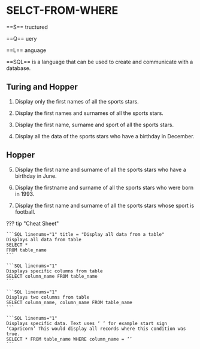 # SELCT-FROM-WHERE

==S== tructured 

==Q== uery 

==L== anguage

==SQL== is a language that can be used to create and communicate with a database.


## Turing and Hopper

1. Display only the first names of all the sports stars.

2. Display the first names and surnames of all the sports stars.

3. Display the first name, surname and sport of all the sports stars.

4. Display all the data of the sports stars who have a birthday in December. 

## Hopper

5. Display the first name and surname of all the sports stars who have a birthday in June.

6. Display the firstname and surname of all the sports stars who were born in 1993. 

7. Display the first name and surname of all the sports stars whose sport is football.

??? tip "Cheat Sheet"

    ```SQL linenums="1" title = "Display all data from a table"
    Displays all data from table
    SELECT * 
    FROM table_name
    ```
  
    ```SQL linenums="1"
    Displays specific columns from table
    SELECT column_name FROM table_name
    ```
  
    ```SQL linenums="1"
    Displays two columns from table
    SELECT column_name, column_name FROM table_name
    ```
  
    ```SQL linenums="1"
    Displays specific data. Text uses ‘ ‘ for example start sign ‘Capricorn’ This would display all records where this condition was true. 
    SELECT * FROM table_name WHERE column_name = ‘’
    ```

